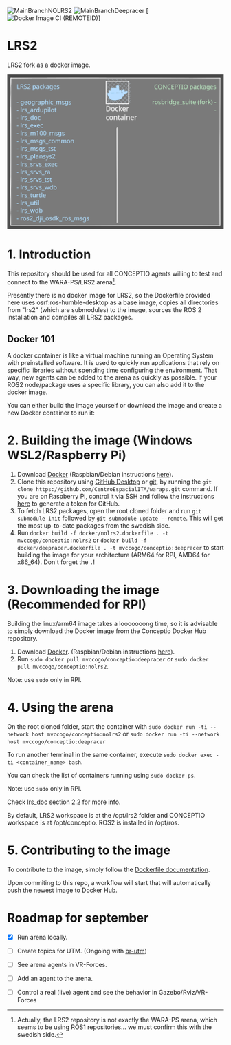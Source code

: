 ![MainBranchNOLRS2](https://github.com/CentroEspacialITA/waraps/actions/workflows/docker-image-nolrs2.yml/badge.svg?branch=main)
![MainBranchDeepracer](https://github.com/CentroEspacialITA/waraps/actions/workflows/docker-image-deepracer.yml/badge.svg?branch=main)
[![Docker Image CI (REMOTEID)](https://github.com/CentroEspacialITA/waraps/actions/workflows/docker-image-remoteid.yml/badge.svg?branch=main)]

# LRS2
LRS2 fork as a docker image.

![image](https://github.com/CentroEspacialITA/waraps/blob/main/doc/readme_img/container.svg)

# 1. Introduction

This repository should be used for all CONCEPTIO agents willing to test and connect to the WARA-PS/LRS2 arena[^1]. 

Presently there is no docker image for LRS2, so the Dockerfile provided here uses osrf:ros-humble-desktop as a base image, copies all directories from "lrs2" (which are submodules) to the image, sources the ROS 2 installation and compiles all LRS2 packages. 

[^1]: Actually, the LRS2 repository is not exactly the WARA-PS arena, which seems to be using ROS1 repositories... we must confirm this with the swedish side. 

## Docker 101
A docker container is like a virtual machine running an Operating System with preinstalled software. It is used to quickly run applications that rely on specific libraries without spending time configuring the environment. That way, new agents can be added to the arena as quickly as possible. If your ROS2 node/package uses a specific library, you can also add it to the docker image. 

You can either build the image yourself or download the image and create a new Docker container to run it:

# 2. Building the image (Windows WSL2/Raspberry Pi)

1. Download [Docker](https://www.docker.com/) (Raspbian/Debian instructions [here](https://docs.docker.com/engine/install/debian/)).
2. Clone this repository using [GitHub Desktop](https://desktop.github.com/) or [git](https://git-scm.com/), by running the ```git clone https://github.com/CentroEspacialITA/waraps.git``` command. If you are on Raspberry Pi, control it via SSH and follow the instructions [here](https://stackoverflow.com/questions/2505096/clone-a-private-repository-github) to generate a token for GitHub.
3. To fetch LRS2 packages, open the root cloned folder and run ```git submodule init``` followed by ```git submodule update --remote```. This will get the most up-to-date packages from the swedish side.
4. Run ```docker build -f docker/nolrs2.dockerfile . -t mvccogo/conceptio:nolrs2``` or ```docker build -f docker/deepracer.dockerfile . -t mvccogo/conceptio:deepracer``` to start building the image for your architecture (ARM64 for RPI, AMD64 for x86_64). Don't forget the ```.```!


# 3. Downloading the image (Recommended for RPI)
Building the linux/arm64 image takes a looooooong time, so it is advisable to simply download the Docker image from the Conceptio Docker Hub repository. 
1. Download [Docker](https://www.docker.com/). (Raspbian/Debian instructions [here](https://docs.docker.com/engine/install/debian/)).
2. Run ```sudo docker pull mvccogo/conceptio:deepracer``` or ```sudo docker pull mvccogo/conceptio:nolrs2```.
   
Note: use ```sudo``` only in RPI.

# 4. Using the arena
On the root cloned folder, start the container with ```sudo docker run -ti --network host mvccogo/conceptio:nolrs2``` or ```sudo docker run -ti --network host mvccogo/conceptio:deepracer```

To run another terminal in the same container, execute ```sudo docker exec -ti <container_name> bash```.

You can check the list of containers running using ```sudo docker ps```.

Note: use ```sudo``` only in RPI.

Check [lrs_doc](https://gitlab.liu.se/lrs2/lrs_doc) section 2.2 for more info.

By default, LRS2 workspace is at the /opt/lrs2 folder and CONCEPTIO workspace is at /opt/conceptio. ROS2 is installed in /opt/ros. 

# 5. Contributing to the image
To contribute to the image, simply follow the [Dockerfile documentation](https://docs.docker.com/engine/reference/builder/). 

Upon commiting to this repo, a workflow will start that will automatically push the newest image to Docker Hub.




# Roadmap for september
- [X] Run arena locally.
- [ ] Create topics for UTM. (Ongoing with [br-utm](https://github.com/CentroEspacialITA/br-utm))
- [ ] See arena agents in VR-Forces.
- [ ] Add an agent to the arena.
- [ ] Control a real (live) agent and see the behavior in Gazebo/Rviz/VR-Forces

